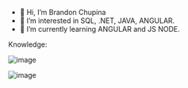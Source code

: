 - 👋 Hi, I’m Brandon Chupina
- 👀 I’m interested in SQL, .NET, JAVA, ANGULAR.
- 🌱 I’m currently learning ANGULAR and JS NODE.

Knowledge:

![image](https://user-images.githubusercontent.com/101367252/178640855-bf911402-dec1-401a-b5f1-73fdba63fab1.png)

![image](https://user-images.githubusercontent.com/101367252/178641243-2a92778d-800e-4984-8fb6-686255c4d78a.png)


